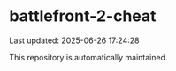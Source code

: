 # battlefront-2-cheat

Last updated: 2025-06-26 17:24:28

This repository is automatically maintained.
